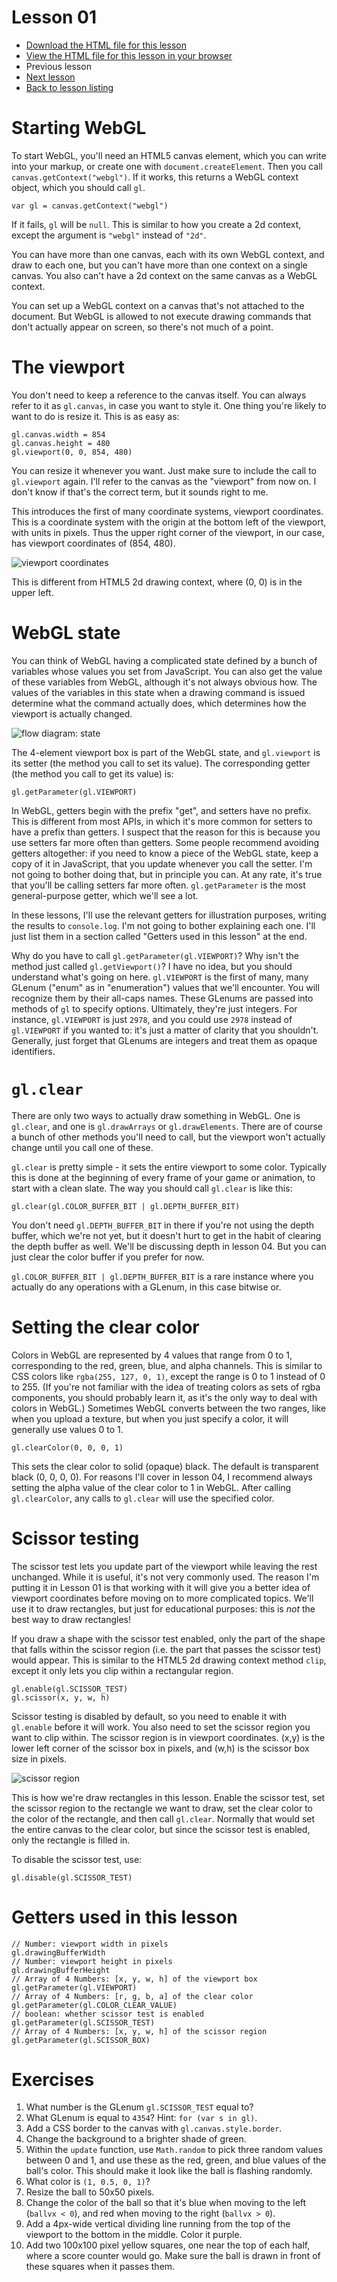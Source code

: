 # Lesson 01

* [Download the HTML file for this lesson](/lessons/01.html?raw=true)
* [View the HTML file for this lesson in your browser](https://htmlpreview.github.io/?https://github.com/cosmologicon/glprog/blob/master/lessons/01.html)
* Previous lesson
* [Next lesson](/lessons/02.md)
* [Back to lesson listing](/lessons/README.md)

Starting WebGL
==============

To start WebGL, you'll need an HTML5 canvas element, which you can write into your markup, or create
one with `document.createElement`. Then you call `canvas.getContext("webgl")`. If it works, this
returns a WebGL context object, which you should call `gl`.

	var gl = canvas.getContext("webgl")

If it fails, `gl` will be `null`. This is similar to how you create a 2d context, except the
argument is `"webgl"` instead of `"2d"`.

You can have more than one canvas, each with its own WebGL context, and draw to each one, but you
can't have more than one context on a single canvas. You also can't have a 2d context on the same
canvas as a WebGL context.

You can set up a WebGL context on a canvas that's not attached to the document. But WebGL is allowed
to not execute drawing commands that don't actually appear on screen, so there's not much of a
point.

The viewport
============

You don't need to keep a reference to the canvas itself. You can always refer to it as `gl.canvas`,
in case you want to style it. One thing you're likely to want to do is resize it. This is as easy
as:

	gl.canvas.width = 854
	gl.canvas.height = 480
	gl.viewport(0, 0, 854, 480)

You can resize it whenever you want. Just make sure to include the call to `gl.viewport` again.
I'll refer to the canvas as the "viewport" from now on. I don't know if that's the correct term, but
it sounds right to me.

This introduces the first of many coordinate systems, viewport coordinates. This is a coordinate
system with the origin at the bottom left of the viewport, with units in pixels. Thus the upper
right corner of the viewport, in our case, has viewport coordinates of (854, 480).

![viewport coordinates](/lessons/img/viewport-coordinates.png?raw=true "viewport run from (0,0) in the lower left to (854, 480) in the upper right")

This is different from HTML5 2d drawing context, where (0, 0) is in the upper left.

WebGL state
===========

You can think of WebGL having a complicated state defined by a bunch of variables whose values you
set from JavaScript. You can also get the value of these variables from WebGL, although it's not
always obvious how. The values of the variables in this state when a drawing command is issued
determine what the command actually does, which determines how the viewport is actually changed.

![flow diagram: state](/lessons/img/flow-diagram-state.png?raw=true "the WebGL state is accessed via getters and setters")

The 4-element viewport box is part of the WebGL state, and `gl.viewport` is its setter (the method
you call to set its value). The corresponding getter (the method you call to get its value) is:

	gl.getParameter(gl.VIEWPORT)

In WebGL, getters begin with the prefix "get", and setters have no prefix. This is different from
most APIs, in which it's more common for setters to have a prefix than getters. I suspect that the
reason for this is because you use setters far more often than getters. Some people recommend
avoiding getters altogether: if you need to know a piece of the WebGL state, keep a copy of it in
JavaScript, that you update whenever you call the setter. I'm not going to bother doing that, but in
principle you can. At any rate, it's true that you'll be calling setters far more often.
`gl.getParameter` is the most general-purpose getter, which we'll see a lot.

In these lessons, I'll use the relevant getters for illustration purposes, writing the results to
`console.log`. I'm not going to bother explaining each one. I'll just list them in a section called
"Getters used in this lesson" at the end.

Why do you have to call `gl.getParameter(gl.VIEWPORT)`? Why isn't the method just called
`gl.getViewport()`? I have no idea, but you should understand what's going on here. `gl.VIEWPORT` is
the first of many, many GLenum ("enum" as in "enumeration") values that we'll encounter. You will
recognize them by their all-caps names. These GLenums are passed into methods of `gl` to specify
options. Ultimately, they're just integers. For instance, `gl.VIEWPORT` is just `2978`, and you
could use `2978` instead of `gl.VIEWPORT` if you wanted to: it's just a matter of clarity that you
shouldn't. Generally, just forget that GLenums are integers and treat them as opaque identifiers.

`gl.clear`
==========

There are only two ways to actually draw something in WebGL. One is `gl.clear`, and one is
`gl.drawArrays` or `gl.drawElements`. There are of course a bunch of other methods you'll need to
call, but the viewport won't actually change until you call one of these.

`gl.clear` is pretty simple - it sets the entire viewport to some color. Typically this is done at
the beginning of every frame of your game or animation, to start with a clean slate. The way you
should call `gl.clear` is like this:

	gl.clear(gl.COLOR_BUFFER_BIT | gl.DEPTH_BUFFER_BIT)

You don't need `gl.DEPTH_BUFFER_BIT` in there if you're not using the depth buffer, which we're not
yet, but it doesn't hurt to get in the habit of clearing the depth buffer as well. We'll be
discussing depth in lesson 04. But you can just clear the color buffer if you prefer for now.

`gl.COLOR_BUFFER_BIT | gl.DEPTH_BUFFER_BIT` is a rare instance where you actually do any operations
with a GLenum, in this case bitwise or.

Setting the clear color
=======================

Colors in WebGL are represented by 4 values that range from 0 to 1, corresponding to the red, green,
blue, and alpha channels. This is similar to CSS colors like `rgba(255, 127, 0, 1)`, except the
range is 0 to 1 instead of 0 to 255. (If you're not familiar with the idea of treating colors as
sets of rgba components, you should probably learn it, as it's the only way to deal with colors in
WebGL.) Sometimes WebGL converts between the two ranges, like when you upload a texture, but when
you just specify a color, it will generally use values 0 to 1.

	gl.clearColor(0, 0, 0, 1)

This sets the clear color to solid (opaque) black. The default is transparent black (0, 0, 0, 0).
For reasons I'll cover in lesson 04, I recommend always setting the alpha value of the clear color
to 1 in WebGL. After calling `gl.clearColor`, any calls to `gl.clear` will use the specified color.

Scissor testing
===============

The scissor test lets you update part of the viewport while leaving the rest unchanged. While it is
useful, it's not very commonly used. The reason I'm putting it in Lesson 01 is that working with it
will give you a better idea of viewport coordinates before moving on to more complicated topics.
We'll use it to draw rectangles, but just for educational purposes: this is *not* the best way to
draw rectangles!

If you draw a shape with the scissor test enabled, only the part of the shape that falls within the
scissor region (i.e. the part that passes the scissor test) would appear. This is similar to the
HTML5 2d drawing context method `clip`, except it only lets you clip within a rectangular region.

	gl.enable(gl.SCISSOR_TEST)
	gl.scissor(x, y, w, h)

Scissor testing is disabled by default, so you need to enable it with `gl.enable` before it will
work. You also need to set the scissor region you want to clip within. The scissor region is in
viewport coordinates. (x,y) is the lower left corner of the scissor box in pixels, and (w,h) is the
scissor box size in pixels.

![scissor region](/lessons/img/scissor-region.png?raw=true "when scissor testing is enabled, objects drawn are clipped to the scissor region")

This is how we're draw rectangles in this lesson. Enable the scissor test, set the scissor region to
the rectangle we want to draw, set the clear color to the color of the rectangle, and then call
`gl.clear`. Normally that would set the entire canvas to the clear color, but since the scissor test
is enabled, only the rectangle is filled in.

To disable the scissor test, use:

	gl.disable(gl.SCISSOR_TEST)

Getters used in this lesson
===========================

	// Number: viewport width in pixels
	gl.drawingBufferWidth
	// Number: viewport height in pixels
	gl.drawingBufferHeight
	// Array of 4 Numbers: [x, y, w, h] of the viewport box
	gl.getParameter(gl.VIEWPORT)
	// Array of 4 Numbers: [r, g, b, a] of the clear color
	gl.getParameter(gl.COLOR_CLEAR_VALUE)
	// boolean: whether scissor test is enabled
	gl.getParameter(gl.SCISSOR_TEST)
	// Array of 4 Numbers: [x, y, w, h] of the scissor region
	gl.getParameter(gl.SCISSOR_BOX)

Exercises
=========

1. What number is the GLenum `gl.SCISSOR_TEST` equal to?
1. What GLenum is equal to `4354`? Hint: `for (var s in gl)`.
1. Add a CSS border to the canvas with `gl.canvas.style.border`.
1. Change the background to a brighter shade of green.
1. Within the `update` function, use `Math.random` to pick three random values between 0 and 1, and
use these as the red, green, and blue values of the ball's color. This should make it look like the
ball is flashing randomly.
1. What color is `(1, 0.5, 0, 1)`?
1. Resize the ball to 50x50 pixels.
1. Change the color of the ball so that it's blue when moving to the left (`ballvx < 0`), and red
when moving to the right (`ballvx > 0`).
1. Add a 4px-wide vertical dividing line running from the top of the viewport to the bottom in the
middle. Color it purple.
1. Add two 100x100 pixel yellow squares, one near the top of each half, where a score counter would
go. Make sure the ball is drawn in front of these squares when it passes them.

